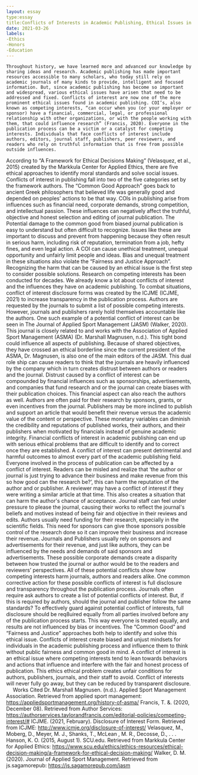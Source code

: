 ```yaml
---
layout: essay
type:essay
title:Conflicts of Interests in Academic Publishing, Ethical Issues in Publication
date: 2021-03-26
labels:
-Ethics
-Honors
-Education
---
```


	Throughout history, we have learned more and advanced our knowledge by sharing ideas and research. Academic publishing has made important resources accessible to many scholars, who today still rely on academic journals of many kinds to provide, intelligent and focused information. But, since academic publishing has become so important and widespread, various ethical issues have arisen that need to be addressed and fixed. Conflicts of interest are now one of the more prominent ethical issues found in academic publishing. COI’s, also known as competing interests, “can occur when you (or your employer or sponsor) have a financial, commercial, legal, or professional relationship with other organizations, or with the people working with them, that could influence research” (Francis, 2020). Everyone in the publication process can be a victim or a catalyst for competing interests. Individuals that face conflicts of interest include authors, editors, journal staff, publishers, peer reviewers, and readers who rely on truthful information that is free from possible outside influences. 
According to “A Framework for Ethical Decisions Making” (Velasquez, et al., 2015) created by the Markkula Center for Applied Ethics, there are five ethical approaches to identify moral standards and solve social issues. Conflicts of interest in publishing fall into two of the five categories set by the framework authors. The “Common Good Approach” goes back to ancient Greek philosophers that believed life was generally good and depended on peoples’ actions to be that way. COIs in publishing arise from influences such as financial need, corporate demands, strong competition, and intellectual passion. These influences can negatively affect the truthful, objective and honest selection and editing of journal publication. The Potential damage to the common good from biased journal publication is easy to understand but often difficult to recognize. Issues like these are important to discuss and prevent from happening because they often result in serious harm, including risk of reputation, termination from a job, hefty fines, and even legal action. A COI can cause unethical treatment, unequal opportunity and unfairly limit people and ideas. Bias and unequal treatment in these situations also violate the “Fairness and Justice Approach”. 
Recognizing the harm that can be caused by an ethical issue is the first step to consider possible solutions. Research on competing interests has been conducted for decades. We already know a lot about conflicts of interest and the influences they have on academic publishing. To combat situations, conflict of interest disclosure forms was created by the ICJME (ICJME, 2021) to increase transparency in the publication process. Authors are requested by the journals to submit a list of possible competing interests. However, journals and publishers rarely hold themselves accountable like the authors. One such example of a potential conflict of interest can be seen in The Journal of Applied Sport Management (JASM) (Walker, 2020). This journal is closely related to and works with the Association of Applied Sport Management (ASMA) (Dr. Marshall Magnusen, n.d.). This tight bond could influence all aspects of publishing. Because of shared objectives, they have crossed an ethical borderline since the current president of the ASMA, Dr. Magnusen, is also one of the main editors of the JASM. This dual role ship can cause readers to think that the journals are heavily influenced by the company which in turn creates distrust between authors or readers and the journal. 
Distrust caused by a conflict of interest can be compounded by financial influences such as sponsorships, advertisements, and companies that fund research and or the journal can create biases with their publication choices. This financial aspect can also reach the authors as well. Authors are often paid for their research by sponsors, grants, or even incentives from the journal. Publishers may be more inclined to publish and support an article that would benefit their revenue versus the academic value of the content or perspective. These monetary variables can diminish the credibility and reputations of published works, their authors, and their publishers when motivated by financials instead of genuine academic integrity. Financial conflicts of interest in academic publishing can end up with serious ethical problems that are difficult to identify and to correct once they are established.
A conflict of interest can present detrimental and harmful outcomes to almost every part of the academic publishing field. Everyone involved in the process of publication can be affected by a conflict of interest. Readers can be misled and realize that ‘the author or journal is just trying to advance their business and make revenue from this so how good can the research be?’, this can harm the reputation of the author and or publisher. A reviewer may have a conflict of interest if they were writing a similar article at that time. This also creates a situation that can harm the author's chance of acceptance. Journal staff can feel under pressure to please the journal, causing their works to reflect the journal's beliefs and motives instead of being fair and objective in their reviews and edits. Authors usually need funding for their research, especially in the scientific fields. This need for sponsors can give those sponsors possible control of the research done so it can improve their business and increase their revenue. Journals and Publishers usually rely on sponsors and advertisements for their revenue, and just like authors, they can be influenced by the needs and demands of said sponsors and advertisements. These possible corporate demands create a disparity between how trusted the journal or author would be to the readers and reviewers’ perspectives. All of these potential conflicts show how competing interests harm journals, authors and readers alike.
	One common corrective action for these possible conflicts of interest is full disclosure and transparency throughout the publication process. Journals often require ask authors to create a list of potential conflicts of interest. But, if this is required by authors, should the journal and publisher follow the same standards? To effectively guard against potential conflict of interests, full disclosure should be req8uired equally from all parties involved before any of the publication process starts. This way everyone is treated equally, and results are not influenced by bias or incentives. The “Common Good” and “Fairness and Justice” approaches both help to identify and solve this ethical issue. Conflicts of interest create biased and unjust mindsets for individuals in the academic publishing process and influence them to think without public fairness and common good in mind. 
A conflict of interest is an ethical issue where competing interests tend to lean towards behaviors and actions that influence and interfere with the fair and honest process of publication. This ethics ethical problem creates unfair conditions for authors, publishers, journals, and their staff to avoid. Conflict of interests will never fully go away, but they can be reduced by transparent disclosure.
 
Works Cited
Dr. Marshall Magnusen. (n.d.). Applied Sport Management Association. Retrieved from applied sport management: https://appliedsportmanagement.org/history-of-asma/
Francis, T. &. (2020, December 08). Retrieved from Author Services: https://authorservices.taylorandfrancis.com/editorial-policies/competing-interest/#
ICJME. (2021, February). Disclosure of Interest Form. Retrieved from ICJME: http://www.icmje.org/disclosure-of-interest/
Velasquez, M., Moberg, D., Meyer, M. J., Shanks, T., McLean , M. R., Decosse, D., . . . Hanson, K. O. (2015, August 1). SCU.edu. Retrieved from Markkula Center for Applied Ethics: https://www.scu.edu/ethics/ethics-resources/ethical-decision-making/a-framework-for-ethical-decision-making/
Walker, D. M. (2020). Journal of Applied Sport Management. Retrieved from js.sagamorepub: https://js.sagamorepub.com/jasm

